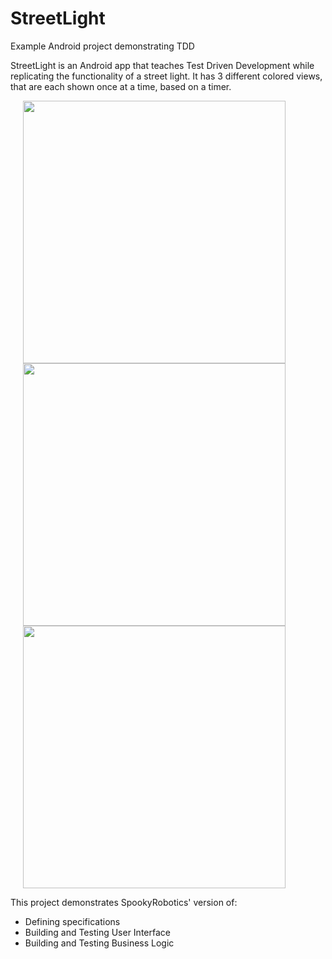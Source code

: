 # StreetLight
Example Android project demonstrating TDD

StreetLight is an Android app that teaches Test Driven Development while replicating
the functionality of a street light. It has 3 different colored views, that are each shown once at a time, based on a timer.

<img src="https://github.com/jsjrobotics/StreetLightDemo/blob/master/screenshots/red.png" width="420" hspace="20" />
<img src="https://github.com/jsjrobotics/StreetLightDemo/blob/master/screenshots/green.png" width="420" hspace="20" />
<img src="https://github.com/jsjrobotics/StreetLightDemo/blob/master/screenshots/yellow.png" width="420" hspace="20" />

This project demonstrates SpookyRobotics' version of:
- Defining specifications
- Building and Testing User Interface
- Building and Testing Business Logic
